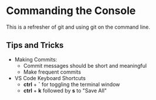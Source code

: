 # Commanding the Console

This is a refresher of git and using git on the command line.

## Tips and Tricks

- Making Commits:
  - Commit messages should be short and meaningful
  - Make frequent commits
- VS Code Keyboard Shortcuts
  - **ctrl** + **`** for toggling the terminal window
  - **ctrl** + **k** followed by **s** to "Save All"
